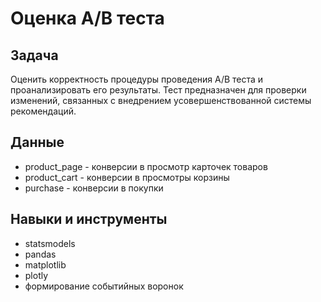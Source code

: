 # Оценка A/B теста
## Задача
Оценить корректность процедуры проведения A/B теста и проанализировать его результаты. Тест предназначен для проверки изменений, связанных с внедрением усовершенствованной системы рекомендаций.

## Данные
- product_page - конверсии в просмотр карточек товаров
- product_cart - конверсии в просмотры корзины 
- purchase - конверсии в покупки

## Навыки и инструменты
- statsmodels
- pandas
- matplotlib
- plotly
- формирование событийных воронок
